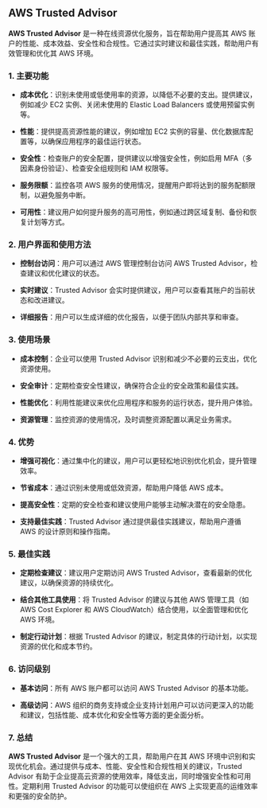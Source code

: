 ## AWS Trusted Advisor

**AWS Trusted Advisor** 是一种在线资源优化服务，旨在帮助用户提高其 AWS 账户的性能、成本效益、安全性和合规性。它通过实时建议和最佳实践，帮助用户有效管理和优化其 AWS 环境。

### 1. 主要功能

- **成本优化**：识别未使用或低使用率的资源，以降低不必要的支出。提供建议，例如减少 EC2 实例、关闭未使用的 Elastic Load Balancers 或使用预留实例等。

- **性能**：提供提高资源性能的建议，例如增加 EC2 实例的容量、优化数据库配置等，以确保应用程序的最佳运行状态。

- **安全性**：检查账户的安全配置，提供建议以增强安全性，例如启用 MFA（多因素身份验证）、检查安全组规则和 IAM 权限等。

- **服务限额**：监控各项 AWS 服务的使用情况，提醒用户即将达到的服务配额限制，以避免服务中断。

- **可用性**：建议用户如何提升服务的高可用性，例如通过跨区域复制、备份和恢复计划等方式。

### 2. 用户界面和使用方法

- **控制台访问**：用户可以通过 AWS 管理控制台访问 AWS Trusted Advisor，检查建议和优化建议的状态。
  
- **实时建议**：Trusted Advisor 会实时提供建议，用户可以查看其账户的当前状态和改进建议。

- **详细报告**：用户可以生成详细的优化报告，以便于团队内部共享和审查。

### 3. 使用场景

- **成本控制**：企业可以使用 Trusted Advisor 识别和减少不必要的云支出，优化资源使用。

- **安全审计**：定期检查安全性建议，确保符合企业的安全政策和最佳实践。

- **性能优化**：利用性能建议来优化应用程序和服务的运行状态，提升用户体验。

- **资源管理**：监控资源的使用情况，及时调整资源配置以满足业务需求。

### 4. 优势

- **增强可视化**：通过集中化的建议，用户可以更轻松地识别优化机会，提升管理效率。
  
- **节省成本**：通过识别未使用或低效资源，帮助用户降低 AWS 成本。

- **提高安全性**：定期的安全检查和建议使用户能够主动解决潜在的安全隐患。

- **支持最佳实践**：Trusted Advisor 通过提供最佳实践建议，帮助用户遵循 AWS 的设计原则和操作指南。

### 5. 最佳实践

- **定期检查建议**：建议用户定期访问 AWS Trusted Advisor，查看最新的优化建议，以确保资源的持续优化。

- **结合其他工具使用**：将 Trusted Advisor 的建议与其他 AWS 管理工具（如 AWS Cost Explorer 和 AWS CloudWatch）结合使用，以全面管理和优化 AWS 环境。

- **制定行动计划**：根据 Trusted Advisor 的建议，制定具体的行动计划，以实现资源的优化和成本节约。

### 6. 访问级别

- **基本访问**：所有 AWS 账户都可以访问 AWS Trusted Advisor 的基本功能。

- **高级访问**：AWS 组织的商务支持或企业支持计划用户可以访问更深入的功能和建议，包括性能、成本优化和安全性等方面的更全面分析。

### 7. 总结

**AWS Trusted Advisor** 是一个强大的工具，帮助用户在其 AWS 环境中识别和实现优化机会。通过提供与成本、性能、安全性和合规性相关的建议，Trusted Advisor 有助于企业提高云资源的使用效率，降低支出，同时增强安全性和可用性。定期利用 Trusted Advisor 的功能可以使组织在 AWS 上实现更高的运维效率和更强的安全防护。